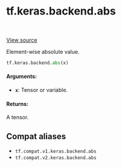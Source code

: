 <div itemscope itemtype="http://developers.google.com/ReferenceObject">
<meta itemprop="name" content="tf.keras.backend.abs" />
<meta itemprop="path" content="Stable" />
</div>

# tf.keras.backend.abs

<!-- Insert buttons and diff -->

<table class="tfo-notebook-buttons tfo-api" align="left">
</table>

<a target="_blank" href="/code/stable/tensorflow/python/keras/backend.py">View source</a>



Element-wise absolute value.

``` python
tf.keras.backend.abs(x)
```



<!-- Placeholder for "Used in" -->


#### Arguments:


* <b>`x`</b>: Tensor or variable.


#### Returns:

A tensor.


## Compat aliases

* `tf.compat.v1.keras.backend.abs`
* `tf.compat.v2.keras.backend.abs`

